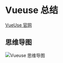 # Vueuse 总结

[VueUse 官网](https://vueuse.org/functions.html)

## 思维导图

![Vueuse 思维导图](./images/Vueuse-mindMap.png)
